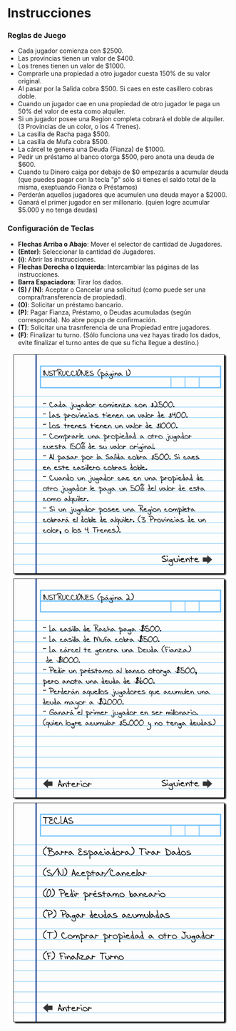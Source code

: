 # Instrucciones

### Reglas de Juego
- Cada jugador comienza con $2500.
- Las provincias tienen un valor de $400.
- Los trenes tienen un valor de $1000.
- Comprarle una propiedad a otro jugador
cuesta 150% de su valor original.
- Al pasar por la Salida cobra $500. Si caes
en este casillero cobras doble.
- Cuando un jugador cae en una propiedad de
otro jugador le paga un 50% del valor de esta
como alquiler.
- Si un jugador posee una Region completa 
cobrará el doble de alquiler. (3 Provincias de un
color, o los 4 Trenes).
- La casilla de Racha paga $500.
- La casilla de Mufa cobra $500.
- La cárcel te genera una Deuda (Fianza)
 de $1000.
- Pedir un préstamo al banco otorga $500,
pero anota una deuda de $600.
- Cuando tu Dinero caiga por debajo de $0 empezarás a acumular deuda (que puedes pagar con la tecla "p" sólo si tienes el saldo total de la misma, exeptuando Fianza o Préstamos)
- Perderán aquellos jugadores que acumulen una
deuda mayor a $2000.
- Ganará el primer jugador en ser millonario.
(quien logre acumular $5.000 y no tenga deudas)

### Configuración de Teclas
- **Flechas Arriba o Abajo**: Mover el selector de cantidad de Jugadores.
- **(Enter)**: Seleccionar la cantidad de Jugadores.
- **(i)**: Abrir las instrucciones.
- **Flechas Derecha o Izquierda**: Intercambiar las páginas de las instrucciones.
- **Barra Espaciadora**: Tirar los dados.
- **(S) / (N)**: Aceptar o Cancelar una solicitud (como puede ser una compra/transferencia de propiedad).
- **(O)**: Solicitar un préstamo bancario.
- **(P)**: Pagar Fianza, Préstamo, o Deudas acumuladas (según corresponda). No abre popup de confirmación.
- **(T)**: Solicitar una trasnferencia de una Propiedad entre jugadores.
- **(F)**: Finalizar tu turno. (Sólo funciona una vez hayas tirado los dados, evite finalizar el turno antes de que su ficha llegue a destino.)

<img src="assets/popups/instrucciones1.png" alt="Instrucciones Página 1" width="500">
<img src="assets/popups/instrucciones2.png" alt="Instrucciones Página 2" width="500">
<img src="assets/popups/teclas.png" alt="Configuración de Teclas" width="500">
